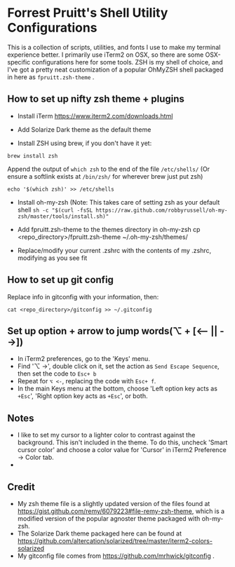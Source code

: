 # Forrest Pruitt's Shell Utility Configurations
This is a collection of scripts, utilities, and fonts I use to make my terminal experience better. I primarily use iTerm2 on OSX, so there are some OSX-specific configurations here for some tools. ZSH is my shell of choice, and I've got a pretty neat customization of a popular OhMyZSH shell packaged in here as `fpruitt.zsh-theme` . 

## How to set up nifty zsh theme + plugins
* Install iTerm
https://www.iterm2.com/downloads.html
* Add Solarize Dark theme as the default theme

* Install ZSH using brew, if you don't have it yet:
```
brew install zsh
```
Append the output of `which zsh` to the end of the file `/etc/shells/` (Or ensure a softlink exists at `/bin/zsh/` for wherever brew just put zsh)
```
echo '$(which zsh)' >> /etc/shells
```
* Install oh-my-zsh (Note: This takes care of setting zsh as your default shell
`sh -c "$(curl -fsSL https://raw.github.com/robbyrussell/oh-my-zsh/master/tools/install.sh)"`

* Add fpruitt.zsh-theme to the themes directory in oh-my-zsh
cp <repo_directory>/fpruitt.zsh-theme ~/.oh-my-zsh/themes/

* Replace/modify your current .zshrc with the contents of my .zshrc, modifying as you see fit

## How to set up git config
Replace info in gitconfig with your information, then:
```
cat <repo_directory>/gitconfig >> ~/.gitconfig
```

## Set up option + arrow to jump words(⌥  + [<-- || -->]) 
* In iTerm2 preferences, go to the 'Keys' menu.
* Find '⌥  ->', double click on it, set the action as `Send Escape Sequence`, then set the code to `Esc+ b`
* Repeat for `⌥ <-`, replacing the code with `Esc+ f`.
* In the main Keys menu at the bottom, choose 'Left option key acts as `+Esc`', 'Right option key acts as `+Esc`', or both.

## Notes
* I like to set my cursor to a lighter color to contrast against the background. This isn't included in the theme. To do this, uncheck 'Smart cursor color' and choose a color value for 'Cursor' in iTerm2 Preference -> Color tab.
* 

## Credit
* My zsh theme file is a slightly updated version of the files found at https://gist.github.com/remy/6079223#file-remy-zsh-theme, which is a modified version of the popular agnoster theme packaged with oh-my-zsh. 
* The Solarize Dark theme packaged here can be found at https://github.com/altercation/solarized/tree/master/iterm2-colors-solarized
* My gitconfig file comes from https://github.com/mrhwick/gitconfig . 
